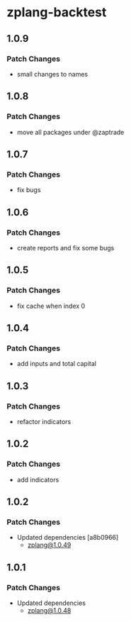 # zplang-backtest

## 1.0.9

### Patch Changes

- small changes to names

## 1.0.8

### Patch Changes

- move all packages under @zaptrade

## 1.0.7

### Patch Changes

- fix bugs

## 1.0.6

### Patch Changes

- create reports and fix some bugs

## 1.0.5

### Patch Changes

- fix cache when index 0

## 1.0.4

### Patch Changes

- add inputs and total capital

## 1.0.3

### Patch Changes

- refactor indicators

## 1.0.2

### Patch Changes

- add indicators

## 1.0.2

### Patch Changes

- Updated dependencies [a8b0966]
  - zplang@1.0.49

## 1.0.1

### Patch Changes

- Updated dependencies
  - zplang@1.0.48
